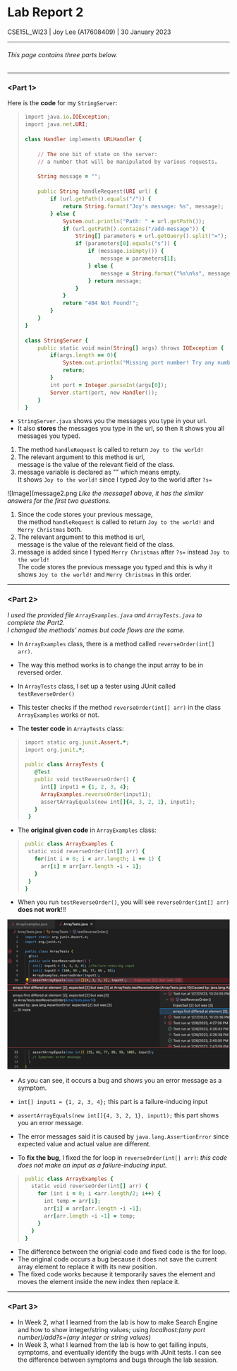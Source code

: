 # Lab Report 2

CSE15L_WI23 | Joy Lee (A17608409) | 30 January 2023<br />

---

###### This page contains three parts below.

---
### <Part 1>

Here is the __code__ for my `StringServer`:

> ```ruby
> import java.io.IOException; 
> import java.net.URI;
> 
> class Handler implements URLHandler {
>    
>     // The one bit of state on the server:
>     // a number that will be manipulated by various requests.
> 
>     String message = "";
> 
>     public String handleRequest(URI url) {
>         if (url.getPath().equals("/")) {
>             return String.format("Joy's message: %s", message);
>         } else {
>             System.out.println("Path: " + url.getPath());
>             if (url.getPath().contains("/add-message")) {
>                 String[] parameters = url.getQuery().split("=");
>                 if (parameters[0].equals("s")) {
>                     if (message.isEmpty()) {
>                         message = parameters[1];
>                     } else {
>                         message = String.format("%s\n%s", message, parameters[1]);
>                     } return message;
>                 }
>             }
>             return "404 Not Found!";
>         }
>     }
> }
> 
> class StringServer {
>     public static void main(String[] args) throws IOException {
>         if(args.length == 0){
>             System.out.println("Missing port number! Try any number between 1024 to 49151");
>             return;
>         }
>         int port = Integer.parseInt(args[0]);
>         Server.start(port, new Handler());
>     }
> }
> ```


* `StringServer.java` shows you the messages you type in your url.
* It also __stores__ the messages you type in the url, so then it shows you all messages you typed.




1. The method `handleRequest` is called to return `Joy to the world!`
2. The relevant argument to this method is url,<br />
   message is the value of the relevant field of the class.
3. message variable is declared as "" which means empty.<br />
   It shows `Joy to the world!` since I typed Joy to the world after `?s=`



![Image](message2.png
*Like the message1 above, it has the similar answers for the first two questions.*
1. Since the code stores your previous message,<br />
   the method `handleRequest` is called to return `Joy to the world!` and `Merry Christmas` both.
2. The relevant argument to this method is url,<br />
   message is the value of the relevant field of the class.
3. message is added since I typed `Merry Christmas` after `?s=` instead `Joy to the world!`<br />
   The code stores the previous message you typed and this is why it shows `Joy to the world!` and `Merry Christmas` in this order.


---
### <Part 2>
  
*I used the provided file `ArrayExamples.java` and `ArrayTests.java` to complete the Part2.*<br />
*I changed the methods' names but code flows are the same.*
  
* In `ArrayExamples` class, there is a method called `reverseOrder(int[] arr)`.
* The way this method works is to change the input array to be in reversed order.
  
* In `ArrayTests` class, I set up a tester using JUnit called `testReverseOrder()`<br />
* This tester checks if the method `reverseOrder(int[] arr)` in the class `ArrayExamples` works or not.
  
  
* The __tester code__ in `ArrayTests` class:
> ```ruby
> import static org.junit.Assert.*;
> import org.junit.*;
> 
> public class ArrayTests {
>    @Test
>    public void testReverseOrder() {
>      int[] input1 = {1, 2, 3, 4};
>      ArrayExamples.reverseOrder(input1);
>      assertArrayEquals(new int[]{4, 3, 2, 1}, input1);
>    }
>  }
> ```
  
* The __original given code__ in `ArrayExamples` class:
> ```ruby
> public class ArrayExamples {
>  static void reverseOrder(int[] arr) {
>    for(int i = 0; i < arr.length; i += 1) {
>      arr[i] = arr[arr.length -i - 1];
>    }
>  }
> }
> ```
  
  
* When you run `testReverseOrder()`, you will see `reverseOrder(int[] arr)` **does not work**!!!

![Image](Symptom.png)
* As you can see, it occurs a bug and shows you an error message as a symptom.
* `int[] input1 = {1, 2, 3, 4};` this part is a failure-inducing input
* `assertArrayEquals(new int[]{4, 3, 2, 1}, input1);` this part shows you an error message.
* The error messages said it is caused by `java.lang.AssertionError` since expected value and actual value are different.

* To __fix the bug__, I fixed the for loop in `reverseOrder(int[] arr)`: *this code does not make an input as a failure-inducing input.*
  
> ```ruby
> public class ArrayExamples {
>   static void reverseOrder(int[] arr) {
>     for (int i = 0; i <arr.length/2; i++) {
>       int temp = arr[i];
>       arr[i] = arr[arr.length -i -1];
>       arr[arr.length -i -1] = temp;
>     }
>   }
> }
> ```

* The difference between the orignial code and fixed code is the for loop.<br />
* The original code occurs a bug because it does not save the current array element to replace it with its new position.
* The fixed code works because it temporarily saves the element and moves the element inside the new index then replace it.

  
  
---
### <Part 3>
* In Week 2, what I learned from the lab is how to make Search Engine and how to show integer/string values; using *localhost:(any port number)/add?s=(any integer or string values)*
* In Week 3, what I learned from the lab is how to get failing inputs, symptoms, and eventually identify the bugs with JUnit tests. I can see the difference between symptoms and bugs through the lab session.
